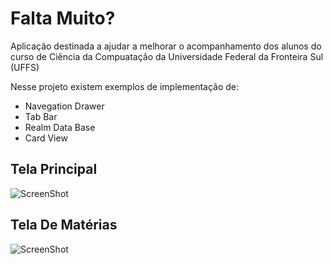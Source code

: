 # Falta Muito?
Aplicação destinada a ajudar a melhorar o acompanhamento dos alunos do curso de Ciência da Compuatação da Universidade Federal da Fronteira Sul (UFFS)

Nesse projeto existem exemplos de implementação de:
* Navegation Drawer
* Tab Bar
* Realm Data Base
* Card View

## Tela Principal
![ScreenShot](https://uploaddeimagens.com.br/images/000/599/313/full/tela_pricipal.JPG?1460147819)

## Tela De Matérias
![ScreenShot](https://uploaddeimagens.com.br/images/000/599/318/full/tela_de_materias.JPG?1460147946)
